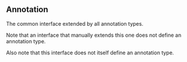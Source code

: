 ## Annotation 
The common interface extended by all annotation types. 

Note that an interface that manually extends this one does not define an annotation type. 

Also note that this interface does not itself define an annotation type. 